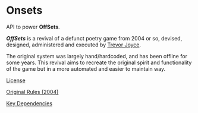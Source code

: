 # Onsets

API to power **OffSets**.

**_OffSets_** is a revival of a defunct poetry game from 2004 or so, devised, designed, administered and executed by <a href="https://en.wikipedia.org/wiki/Trevor_Joyce">Trevor Joyce</a>.

The original system was largely hand/hardcoded, and has been offline for some years. This revival aims to recreate the original spirit and functionality of the game but in a more automated and easier to maintain way.

<a href="LICENSE.md">License</a>

<a href="docs/ORIGINAL-RULES.md">Original Rules (2004)</a>

<a href="docs/DEPENDENCIES.md">Key Dependencies</a>
